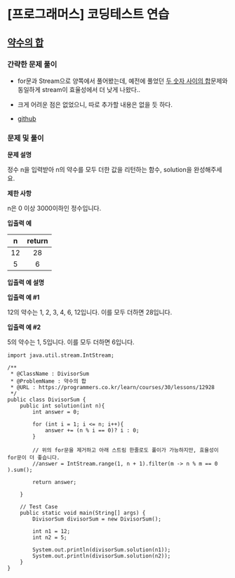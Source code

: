 # [프로그래머스] 코딩테스트 연습

## [약수의 합](https://programmers.co.kr/learn/courses/30/lessons/12928)

### 간략한 문제 풀이

- for문과 Stream으로 양쪽에서 풀어봤는데, 예전에 풀었던 [두 숫자 사이의 합](https://rutgo.tistory.com/416?category=808714)문제와 동일하게 stream이 효율성에서 더 낮게 나왔다..

- 크게 어려운 점은 없었으니, 따로 추가할 내용은 없을 듯 하다.

- [github](https://github.com/ksy90101/ProgrammosCodingTest/blob/master/src/Level01/DivisorSum.java)

### 문제 및 풀이

**문제 설명**

정수 n을 입력받아 n의 약수를 모두 더한 값을 리턴하는 함수, solution을 완성해주세요.

**제한 사항**

n은 0 이상 3000이하인 정수입니다.

**입출력 예**

| n | return | 
| :---: | :---: | 
| 12 | 28 | 
| 5 | 6 | 

**입출력 예 설명**

**입출력 예 #1**

12의 약수는 1, 2, 3, 4, 6, 12입니다. 이를 모두 더하면 28입니다.

**입출력 예 #2**

5의 약수는 1, 5입니다. 이를 모두 더하면 6입니다.

````
import java.util.stream.IntStream;

/**
 * @ClassName : DivisorSum
 * @ProblemName : 약수의 합
 * @URL : https://programmers.co.kr/learn/courses/30/lessons/12928
 */
public class DivisorSum {
    public int solution(int n){
        int answer = 0;

        for (int i = 1; i <= n; i++){
            answer += (n % i == 0)? i : 0;
        }

        // 위의 for문을 제거하고 아래 스트림 한줄로도 풀이가 가능하지만, 효율성이 for문이 더 좋습니다.
        //answer = IntStream.range(1, n + 1).filter(m -> n % m == 0 ).sum();

        return answer;

    }

    // Test Case
    public static void main(String[] args) {
        DivisorSum divisorSum = new DivisorSum();

        int n1 = 12;
        int n2 = 5;

        System.out.println(divisorSum.solution(n1));
        System.out.println(divisorSum.solution(n2));
    }
}
````